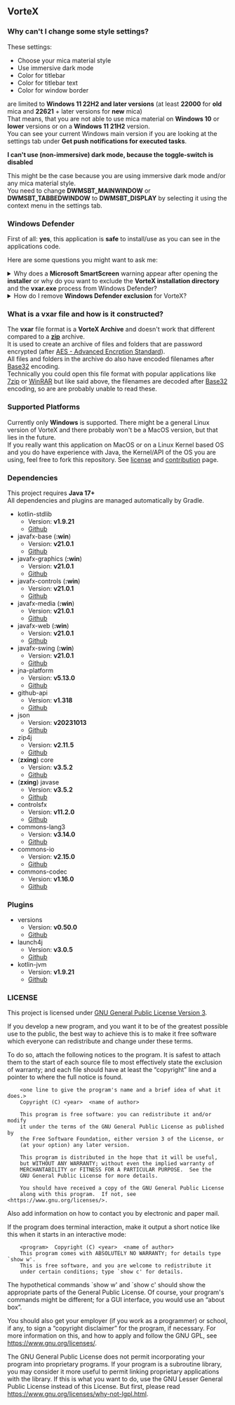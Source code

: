 ## VorteX

<!--TODO: Add more fancy stuff here-->

### Why can't I change some style settings?

<!--TODO: Add some images-->

These settings:

* Choose your mica material style
* Use immersive dark mode
* Color for titlebar
* Color for titlebar text
* Color for window border

are limited to **Windows 11 22H2 and later versions** (at least **22000** for **old** mica and **22621** + later versions for **new** mica)
<br>That means, that you are not able to use mica material on **Windows 10** or **lower** versions or on a **Windows 11 21H2** version.
<br>You can see your current Windows main version if you are looking at the settings tab under **Get push notifications for executed tasks**.

**I can't use (non-immersive) dark mode, because the toggle-switch is disabled**

This might be the case because you are using immersive dark mode and/or any mica material style.
<br>You need to change **DWMSBT_MAINWINDOW** or **DWMSBT_TABBEDWINDOW** to **DWMSBT_DISPLAY** by selecting it using the context menu in the settings tab.

### Windows Defender

First of all: **yes**, this application is **safe** to install/use as you can see in the applications code.

Here are some questions you might want to ask me:

<details>
    <summary>Why does a <b>Microsoft SmartScreen</b> warning appear after opening the <b>installer</b> or why do you want to exclude the <b>VorteX installation directory</b> and the <b>vxar.exe</b> process from Windows Defender?</summary>
    <hr>
    There are a view reasons for this:
    <ol>
        <li>I don't want to pay hundreds of dollars a year for a <a href="https://learn.microsoft.com/en-us/windows-hardware/drivers/dashboard/code-signing-cert-manage#get-or-renew-a-code-signing-certificate">Microsoft trusted code signing certificate (EV/OV)</a> for this small application</li>
        <li>Submiting this application for <a href="https://www.microsoft.com/en-us/wdsi/filesubmission">malware analysis to Microsoft</a> becomes very time-consuming and it is very annoying to submit and wait for days or even weeks for every single version to be approved by Microsoft</li>
    </ol>
    Read more about this <a href="https://stackoverflow.com/a/51113771">here</a> and <a href="https://stackoverflow.com/a/66582477">here</a>.
    <br><br><b>So I am forced to exclude this stuff from Windows Defender?</b>
    <br><b>No</b>, you aren't. This is only needed if Windows Defender is weird (again) and detects some virus in the exe. Yeah classic Windows Defender. It is really annoying for me as a developer that Windows Defender randomly detects non-signed '.exe' files as malicious software, but excluding all of this from Windows Defender is the only simple and inexpensive way of preventing the program from randomly being deleting/blacklisting some versions of VorteX.
    <br><br>If you don't feel comfortable with this solution, you can try to remove the Windows Defender exclusion (if you have already installed VorteX with the exclusion) with <a href="#how-do-i-remove-windows-defender-exclusion-for-vortex">this steps.</a>
    <br><br>If everything works and the Windows Defender now doesn't weirdly detect something malicious, you are now safe to use VorteX without the exclusion! (There sadly is no garanty, that this lasts forever)
    <br>I actually don't know if other Antiviruses like Norton or McAfee are also detecting anything weird going on or if it's just Windows Defender being weird. (If that is true please open an issue here on GitHub and let me know)
</details>

<!--TODO: Add description-->

<details>
    <summary>
        <a id="how-do-i-remove-windows-defender-exclusion-for-vortex" class="sml">How do I remove <b>Windows Defender exclusion</b> for VorteX?</a>
    </summary>
    <hr>
    Coming soon...
</details>

### What is a vxar file and how is it constructed?

The **vxar** file format is a **VorteX Archive** and doesn't work that different compared to a [**zip**](https://en.wikipedia.org/wiki/ZIP_(file_format)) archive.
<br>It is used to create an archive of files and folders that are password encrypted (after [AES - Advanced Encrption Standard](https://en.wikipedia.org/wiki/Advanced_Encryption_Standard)).
<br>All files and folders in the archive do also have encoded filenames after [Base32](https://en.wikipedia.org/wiki/Base32) encoding.
<br>Technically you could open this file format with popular applications like [7zip](https://7-zip.de/index.html) or [WinRAR](https://www.win-rar.com/start.html) but like said above, the filenames are decoded after [Base32](https://en.wikipedia.org/wiki/Base32) encoding, so are are probably unable to read these.

### Supported Platforms

Currently only **Windows** is supported. There might be a general Linux version of VorteX and there probably won't be a MacOS version, but that lies in the future.
<br>If you really want this application on MacOS or on a Linux Kernel based OS and you do have experience with Java, the Kernel/API of the OS you are using, feel free to fork this repository.
See [license](https://github.com/BlockyDotJar/VorteX/blob/main/LICENSE) and [contribution](https://github.com/BlockyDotJar/VorteX/wiki/Contributing-to-VorteX) page.

### Dependencies

This project requires **Java 17+**
<br>All dependencies and plugins are managed automatically by Gradle.

* kotlin-stdlib
    * Version: **v1.9.21**
    * [Github](https://github.com/JetBrains/kotlin/tree/master/libraries/stdlib)
* javafx-base (**:win**)
    * Version: **v21.0.1**
    * [Github](https://github.com/openjdk/jfx/tree/master/modules/javafx.base)
* javafx-graphics (**:win**)
    * Version: **v21.0.1**
    * [Github](https://github.com/openjdk/jfx/tree/master/modules/javafx.graphics)
* javafx-controls (**:win**)
    * Version: **v21.0.1**
    * [Github](https://github.com/openjdk/jfx/tree/master/modules/javafx.controls)
* javafx-media (**:win**)
    * Version: **v21.0.1**
    * [Github](https://github.com/openjdk/jfx/tree/master/modules/javafx.media)
* javafx-web (**:win**)
    * Version: **v21.0.1**
    * [Github](https://github.com/openjdk/jfx/tree/master/modules/javafx.web)
* javafx-swing (**:win**)
    * Version: **v21.0.1**
    * [Github](https://github.com/openjdk/jfx/tree/master/modules/javafx.swing)
* jna-platform
    * Version: **v5.13.0**
    * [Github](https://github.com/java-native-access/jna/tree/master/contrib/platform/src/com/sun/jna/platform)
* github-api
    * Version: **v1.318**
    * [Github](https://github.com/hub4j/github-api)
* json
    * Version: **v20231013**
    * [Github](https://github.com/stleary/JSON-java)
* zip4j
    * Version: **v2.11.5**
    * [Github](https://github.com/srikanth-lingala/zip4j)
* (**zxing**) core
    * Version: **v3.5.2**
    * [Github](https://github.com/zxing/zxing/tree/master/core)
* (**zxing**) javase
    * Version: **v3.5.2**
    * [Github](https://github.com/zxing/zxing/tree/master/javase)
* controlsfx
    * Version: **v11.2.0**
    * [Github](https://github.com/controlsfx/controlsfx)
* commons-lang3
    * Version: **v3.14.0**
    * [Github](https://github.com/apache/commons-lang)
* commons-io
    * Version: **v2.15.0**
    * [Github](https://github.com/apache/commons-io)
* commons-codec
    * Version: **v1.16.0**
    * [Github](https://github.com/apache/commons-codec)

### Plugins

* versions
    * Version: **v0.50.0**
    * [Github](https://github.com/ben-manes/gradle-versions-plugin)
* launch4j
    * Version: **v3.0.5**
    * [Github](https://github.com/TheBoegl/gradle-launch4j)
* kotlin-jvm
    * Version: **v1.9.21**
    * [Github](https://github.com/JetBrains/kotlin/tree/master/libraries/stdlib/jvm)

<!--TODO: Add other used tools-->

### LICENSE

This project is licensed under [GNU General Public License Version 3](https://www.gnu.org/licenses/gpl-3.0.en.html).

If you develop a new program, and you want it to be of the greatest possible use to the public, the best way to achieve this is to make it free software which everyone can redistribute and change under these terms.
<br>

To do so, attach the following notices to the program. It is safest to attach them to the start of each source file to most effectively state the exclusion of warranty; and each file should have at least the “copyright” line and a pointer to where the full notice is found.
<br>

```
    <one line to give the program's name and a brief idea of what it does.>
    Copyright (C) <year>  <name of author>

    This program is free software: you can redistribute it and/or modify
    it under the terms of the GNU General Public License as published by
    the Free Software Foundation, either version 3 of the License, or
    (at your option) any later version.

    This program is distributed in the hope that it will be useful,
    but WITHOUT ANY WARRANTY; without even the implied warranty of
    MERCHANTABILITY or FITNESS FOR A PARTICULAR PURPOSE.  See the
    GNU General Public License for more details.

    You should have received a copy of the GNU General Public License
    along with this program.  If not, see <https://www.gnu.org/licenses/>.
```

Also add information on how to contact you by electronic and paper mail.
<br>

If the program does terminal interaction, make it output a short notice like this when it starts in an interactive mode:
<br>

```
    <program>  Copyright (C) <year>  <name of author>
    This program comes with ABSOLUTELY NO WARRANTY; for details type `show w'.
    This is free software, and you are welcome to redistribute it
    under certain conditions; type `show c' for details.
```

The hypothetical commands \`show w' and `show c' should show the appropriate parts of the General Public License. Of course, your program's commands might be different; for a GUI interface, you would use an “about box”.
<br>

You should also get your employer (if you work as a programmer) or school, if any, to sign a “copyright disclaimer” for the program, if necessary. For more information on this, and how to apply and follow the GNU GPL, see <https://www.gnu.org/licenses/>.
<br>

The GNU General Public License does not permit incorporating your program into proprietary programs. If your program is a subroutine library, you may consider it more useful to permit linking proprietary applications with the library. If this is what you want to do, use the GNU Lesser General Public License instead of this License. But first, please read <https://www.gnu.org/licenses/why-not-lgpl.html>.
